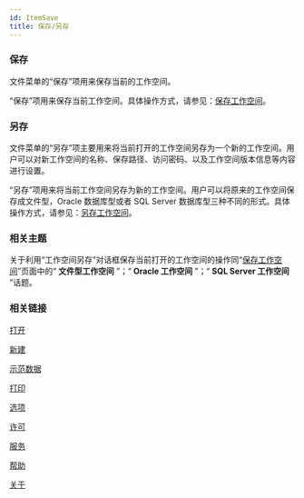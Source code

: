 ```yaml
---
id: ItemSave
title: 保存/另存
---
```

### 保存

文件菜单的“保存”项用来保存当前的工作空间。

“保存”项用来保存当前工作空间。具体操作方式，请参见：[保存工作空间](../../tutorial/DataProcessing/DataManagement/WorkspaceManagent)。

### 另存

文件菜单的“另存”项主要用来将当前打开的工作空间另存为一个新的工作空间。用户可以对新工作空间的名称、保存路径、访问密码、以及工作空间版本信息等内容进行设置。

“另存”项用来将当前工作空间另存为新的工作空间。用户可以将原来的工作空间保存成文件型，Oracle 数据库型或者 SQL Server
数据库型三种不同的形式。具体操作方式，请参见：[另存工作空间](../../tutorial/DataProcessing/DataManagement/WorkspaceManagent)。

###  相关主题

关于利用“工作空间另存”对话框保存当前打开的工作空间的操作同“[保存工作空间](../../tutorial/DataProcessing/DataManagement/WorkspaceManagent)”页面中的“
**文件型工作空间** ”；“ **Oracle 工作空间** ”；“ **SQL Server 工作空间** ”话题。

###  相关链接

 [打开](ItemOpen)

 [新建](ItemNew)

 [示范数据](ItemSampleData)

 [打印](ItemPrint)

 [选项](ItemDeskproOption)

 [许可](ItemLicense)

 [服务](OnlineAddress)

 [帮助](ItemHelp)

 [关于](About)

